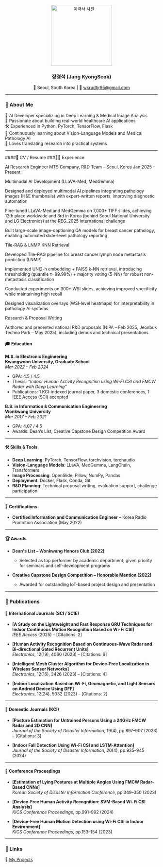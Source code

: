 <div align="center">

<img src="https://github.com/user-attachments/assets/4ef225e8-115c-44f9-8e01-a0d18f1f3397" alt="이력서 사진" width="200" />

### 장경석 (Jang KyongSeok)  
📍 Seoul, South Korea | 📧 wkrudtjr95@gmail.com  

</div>

---

### 👋 About Me
🧠 AI Developer specializing in Deep Learning & Medical Image Analysis  
🧪 Passionate about building real-world healthcare AI applications  
🛠️ Experienced in Python, PyTorch, TensorFlow, Flask  
🌱 Continuously learning about Vision-Language Models and Medical Pathology AI  
📝 Loves translating research into practical systems  

---

####📄 CV / Resume
###🧑‍💻 Experience

AI Research Engineer
MTS Company, R&D Team – Seoul, Korea
Jan 2025 – Present

Multimodal AI Development (LLaVA-Med, MedGemma)

Designed and deployed multimodal AI pipelines integrating pathology images (H&E thumbnails) with expert-written reports, improving diagnostic automation

Fine-tuned LLaVA-Med and MedGemma on 7,000+ TIFF slides, achieving 12th place worldwide and 3rd in Korea (behind Seoul National University and LG Electronics) at the REG_2025 international challenge

Built large-scale image-captioning QA models for breast cancer pathology, enabling automated slide-level pathology reporting

Tile-RAG & LNMP KNN Retrieval

Developed Tile-RAG pipeline for breast cancer lymph node metastasis prediction (LNMP)

Implemented UNI2-h embedding + FAISS k-NN retrieval, introducing thresholding (quantile τ=99.99%) + majority voting (5-NN) for robust non-metastasis classification

Conducted experiments on 300+ WSI slides, achieving improved specificity while maintaining high recall

Designed visualization overlays (WSI-level heatmaps) for interpretability in pathology AI systems

Research & Proposal Writing

Authored and presented national R&D proposals (NIPA – Feb 2025, Jeonbuk Techno Park – May 2025), including demos and technical presentations

#### 🎓 Education

**M.S. in Electronic Engineering**  
**Kwangwoon University, Graduate School**  
*Mar 2022 – Feb 2024*  
- GPA: 4.5 / 4.5  
- Thesis: *“Indoor Human Activity Recognition using Wi-Fi CSI and FMCW Radar with Deep Learning”*  
- Publications: 1 KCI-indexed journal paper, 3 domestic conferences, 1 IEEE Access (SCI) accepted  

**B.S. in Information & Communication Engineering**  
**Wonkwang University**  
*Mar 2017 – Feb 2021*  
- GPA: 4.07 / 4.5  
- Awards: Dean’s List, Creative Capstone Design Competition Award  

---

#### 🛠️ Skills & Tools

- **Deep Learning**: PyTorch, TensorFlow, torchvision, torchaudio  
- **Vision-Language Models**: LLaVA, MedGemma, LangChain, Transformers  
- **Image Processing**: OpenSlide, Pillow, NumPy, Pandas  
- **Deployment**: Docker, Flask, Conda, Git  
- **R&D Planning**: Technical proposal writing, evaluation support, challenge participation  

---

#### 📜 Certifications

- **Certified Information and Communication Engineer** – Korea Radio Promotion Association (May 2022)  

---

#### 🏆 Awards

- **Dean's List – Wonkwang Honors Club (2022)**  
  - Selected as top performer by academic department; given priority for seminars and self-development programs  

- **Creative Capstone Design Competition – Honorable Mention (2022)**  
  - Awarded for outstanding IoT-based project design and presentation  

---

### 📝 Publications

#### 📘 International Journals (SCI / SCIE)

- **[A Study on the Lightweight and Fast Response GRU Techniques for Indoor Continuous Motion Recognition Based on Wi-Fi CSI]**  
  *IEEE Access* (2025) – [Citations: 2]

- **[Human Activity Recognition Based on Continuous-Wave Radar and Bi-directional Gated Recurrent Units]**  
  *Electronics*, 12(19), 4060 (2023) – [Citations: 6]

- **[Intelligent Mesh Cluster Algorithm for Device-Free Localization in Wireless Sensor Networks]**  
  *Electronics*, 12(16), 3426 (2023) – [Citations: 4]

- **[Indoor Localization Based on Wi-Fi, Geomagnetic, and Light Sensors on Android Device Using DFF]**  
  *Electronics*, 12(24), 5032 (2023) – [Citations: 2]

---

#### 📙 Domestic Journals (KCI)

- **[Posture Estimation for Untrained Persons Using a 24GHz FMCW Radar and 2D CNN]**  
  *Journal of the Society of Disaster Information*, 19(4), pp.897–907 (2023) – [Citations: 3]

- **[Indoor Fall Detection Using Wi-Fi CSI and LSTM-Attention]**  
  *Journal of the Society of Disaster Information*, 20(4), pp.935–945 (2024)

---

#### 📗 Conference Proceedings

- **[Estimation of Lying Postures at Multiple Angles Using FMCW Radar-Based CNNs]**  
  *Korean Society of Disaster Information Conference*, pp.349–350 (2023)

- **[Device-Free Human Activity Recognition: SVM-Based Wi-Fi CSI Analysis]**  
  *KICS Conference Proceedings*, pp.991–992 (2024)

- **[Device-Free Human Motion Detection using Wi-Fi CSI in Indoor Environment]**  
  *KICS Conference Proceedings*, pp.153–154 (2023)

---

### 🔗 Links

📂 [My Projects](https://github.com/rudjtr234?tab=repositories)  

